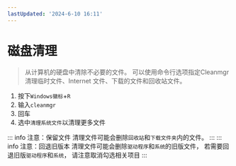 ```yaml
---
lastUpdated: '2024-6-10 16:11'
---
```


# 磁盘清理

> 从计算机的硬盘中清除不必要的文件。
> 可以使用命令行选项指定Cleanmgr清理临时文件、Internet 文件、下载的文件和回收站文件。

1. 按下```Windows徽标```+```R```
2. 输入```cleanmgr```
3. 回车
4. 选中```清理系统文件```以清理更多文件

::: info 注意：保留文件
清理文件可能会删除```回收站```和```下载文件夹```内的文件。
:::
::: info 注意：回退旧版本
清理文件可能会删除```驱动程序```和```系统```的旧版文件，
若需要回退旧版```驱动程序```和```系统```，
请注意取消勾选相关项目
:::